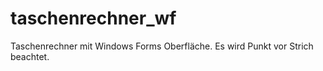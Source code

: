 # taschenrechner_wf

Taschenrechner mit Windows Forms Oberfläche.
Es wird Punkt vor Strich beachtet.
